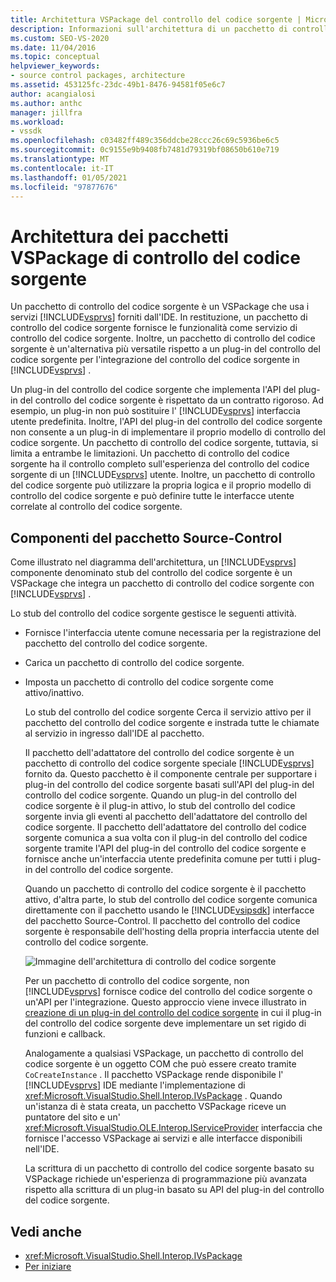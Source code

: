 ```yaml
---
title: Architettura VSPackage del controllo del codice sorgente | Microsoft Docs
description: Informazioni sull'architettura di un pacchetto di controllo del codice sorgente, un pacchetto VSPackage che fornisce funzionalità a Visual Studio come servizio di controllo del codice sorgente.
ms.custom: SEO-VS-2020
ms.date: 11/04/2016
ms.topic: conceptual
helpviewer_keywords:
- source control packages, architecture
ms.assetid: 453125fc-23dc-49b1-8476-94581f05e6c7
author: acangialosi
ms.author: anthc
manager: jillfra
ms.workload:
- vssdk
ms.openlocfilehash: c03482ff489c356ddcbe28ccc26c69c5936be6c5
ms.sourcegitcommit: 0c9155e9b9408fb7481d79319bf08650b610e719
ms.translationtype: MT
ms.contentlocale: it-IT
ms.lasthandoff: 01/05/2021
ms.locfileid: "97877676"
---
```

# <a name="source-control-vspackage-architecture"></a>Architettura dei pacchetti VSPackage di controllo del codice sorgente
Un pacchetto di controllo del codice sorgente è un VSPackage che usa i servizi [!INCLUDE[vsprvs](../../code-quality/includes/vsprvs_md.md)] forniti dall'IDE. In restituzione, un pacchetto di controllo del codice sorgente fornisce le funzionalità come servizio di controllo del codice sorgente. Inoltre, un pacchetto di controllo del codice sorgente è un'alternativa più versatile rispetto a un plug-in del controllo del codice sorgente per l'integrazione del controllo del codice sorgente in [!INCLUDE[vsprvs](../../code-quality/includes/vsprvs_md.md)] .

 Un plug-in del controllo del codice sorgente che implementa l'API del plug-in del controllo del codice sorgente è rispettato da un contratto rigoroso. Ad esempio, un plug-in non può sostituire l' [!INCLUDE[vsprvs](../../code-quality/includes/vsprvs_md.md)] interfaccia utente predefinita. Inoltre, l'API del plug-in del controllo del codice sorgente non consente a un plug-in di implementare il proprio modello di controllo del codice sorgente. Un pacchetto di controllo del codice sorgente, tuttavia, si limita a entrambe le limitazioni. Un pacchetto di controllo del codice sorgente ha il controllo completo sull'esperienza del controllo del codice sorgente di un [!INCLUDE[vsprvs](../../code-quality/includes/vsprvs_md.md)] utente. Inoltre, un pacchetto di controllo del codice sorgente può utilizzare la propria logica e il proprio modello di controllo del codice sorgente e può definire tutte le interfacce utente correlate al controllo del codice sorgente.

## <a name="source-control-package-components"></a>Componenti del pacchetto Source-Control
 Come illustrato nel diagramma dell'architettura, un [!INCLUDE[vsprvs](../../code-quality/includes/vsprvs_md.md)] componente denominato stub del controllo del codice sorgente è un VSPackage che integra un pacchetto di controllo del codice sorgente con [!INCLUDE[vsprvs](../../code-quality/includes/vsprvs_md.md)] .

 Lo stub del controllo del codice sorgente gestisce le seguenti attività.

- Fornisce l'interfaccia utente comune necessaria per la registrazione del pacchetto del controllo del codice sorgente.

- Carica un pacchetto di controllo del codice sorgente.

- Imposta un pacchetto di controllo del codice sorgente come attivo/inattivo.

  Lo stub del controllo del codice sorgente Cerca il servizio attivo per il pacchetto del controllo del codice sorgente e instrada tutte le chiamate al servizio in ingresso dall'IDE al pacchetto.

  Il pacchetto dell'adattatore del controllo del codice sorgente è un pacchetto di controllo del codice sorgente speciale [!INCLUDE[vsprvs](../../code-quality/includes/vsprvs_md.md)] fornito da. Questo pacchetto è il componente centrale per supportare i plug-in del controllo del codice sorgente basati sull'API del plug-in del controllo del codice sorgente. Quando un plug-in del controllo del codice sorgente è il plug-in attivo, lo stub del controllo del codice sorgente invia gli eventi al pacchetto dell'adattatore del controllo del codice sorgente. Il pacchetto dell'adattatore del controllo del codice sorgente comunica a sua volta con il plug-in del controllo del codice sorgente tramite l'API del plug-in del controllo del codice sorgente e fornisce anche un'interfaccia utente predefinita comune per tutti i plug-in del controllo del codice sorgente.

  Quando un pacchetto di controllo del codice sorgente è il pacchetto attivo, d'altra parte, lo stub del controllo del codice sorgente comunica direttamente con il pacchetto usando le [!INCLUDE[vsipsdk](../../extensibility/includes/vsipsdk_md.md)] interfacce del pacchetto Source-Control. Il pacchetto del controllo del codice sorgente è responsabile dell'hosting della propria interfaccia utente del controllo del codice sorgente.

  ![Immagine dell'architettura di controllo del codice sorgente](../../extensibility/internals/media/vsipsccarch.gif "VSIPSCCArch")

  Per un pacchetto di controllo del codice sorgente, non [!INCLUDE[vsprvs](../../code-quality/includes/vsprvs_md.md)] fornisce codice del controllo del codice sorgente o un'API per l'integrazione. Questo approccio viene invece illustrato in [creazione di un plug-in del controllo del codice sorgente](../../extensibility/internals/creating-a-source-control-plug-in.md) in cui il plug-in del controllo del codice sorgente deve implementare un set rigido di funzioni e callback.

  Analogamente a qualsiasi VSPackage, un pacchetto di controllo del codice sorgente è un oggetto COM che può essere creato tramite `CoCreateInstance` . Il pacchetto VSPackage rende disponibile l' [!INCLUDE[vsprvs](../../code-quality/includes/vsprvs_md.md)] IDE mediante l'implementazione di <xref:Microsoft.VisualStudio.Shell.Interop.IVsPackage> . Quando un'istanza di è stata creata, un pacchetto VSPackage riceve un puntatore del sito e un' <xref:Microsoft.VisualStudio.OLE.Interop.IServiceProvider> interfaccia che fornisce l'accesso VSPackage ai servizi e alle interfacce disponibili nell'IDE.

  La scrittura di un pacchetto di controllo del codice sorgente basato su VSPackage richiede un'esperienza di programmazione più avanzata rispetto alla scrittura di un plug-in basato su API del plug-in del controllo del codice sorgente.

## <a name="see-also"></a>Vedi anche
- <xref:Microsoft.VisualStudio.Shell.Interop.IVsPackage>
- [Per iniziare](../../extensibility/internals/getting-started-with-source-control-vspackages.md)
